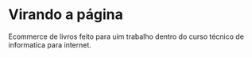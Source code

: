 <h1> Virando a página </h1>

<p> Ecommerce de livros feito para uim trabalho dentro do curso técnico de informatica para internet.</p>
